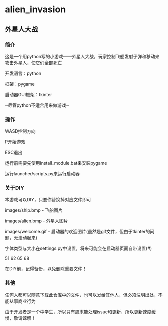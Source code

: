 # alien_invasion

## 外星人大战

### 简介

这是一个用python写的小游戏——外星人大战，玩家控制飞船发射子弹和移动来攻击外星人，使它们全部死亡

开发语言：python

框架：pygame

启动器GUI框架：tkinter

~尽管python不适合用来做游戏~

### 操作

WASD控制方向

P开始游戏

ESC退出

运行前需要先使用install_module.bat来安装pygame

运行launcher/scripts.py来运行启动器

### 关于DIY

本游戏可以DIY，只要你替换掉对应文件即可

  images/ship.bmp - 飞船图片
  
  images/alien.bmp - 外星人图片
  
  images/welcome.gif - 启动器的欢迎图片(虽然是gif文件，但由于tkinter的问题，无法动起来)
  
  字体类型与大小在settings.py中设置，将来可能会在启动器页面自带设置(#)
  
  51 62 65 68

在DIY前，记得备份，以免删除重要文件！

### 其他
任何人都可以随意下载此仓库中的文件，也可以发给其他人，但必须注明出处，不能从事商业行为


由于开发者是一个中学生，所以只有周末能处理issue和更新，所以更新速度缓慢，敬请谅解！
